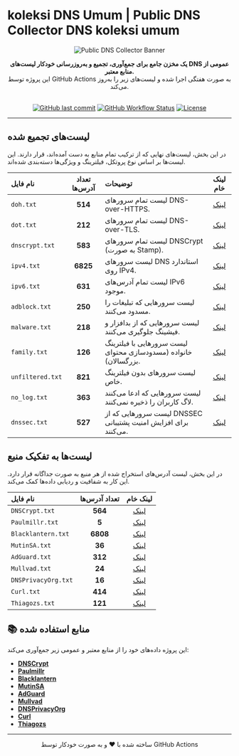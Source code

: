 #  koleksi DNS Umum | Public DNS Collector  DNS  koleksi umum
<p align="center">
  <img src="https://raw.githubusercontent.com/1024-byte/resources/main/banner/Public-DNS-Collector-banner.png" alt="Public DNS Collector Banner">
</p>
<div align="center">

**یک مخزن جامع برای جمع‌آوری، تجمیع و به‌روزرسانی خودکار لیست‌های DNS عمومی از منابع معتبر.**
<br />
این پروژه توسط GitHub Actions به صورت هفتگی اجرا شده و لیست‌های زیر را به‌روز می‌کند.
<br />
<br />

[![GitHub last commit](https://img.shields.io/github/last-commit/10ium/Public-DNS-Collector?style=for-the-badge&logo=github&color=blue)](https://github.com/10ium/Public-DNS-Collector/commits/main)
[![GitHub Workflow Status](https://img.shields.io/github/actions/workflow/status/10ium/Public-DNS-Collector/update-lists.yml?branch=main&style=for-the-badge&logo=githubactions&logoColor=white)](https://github.com/10ium/Public-DNS-Collector/actions)
[![License](https://img.shields.io/github/license/10ium/Public-DNS-Collector?style=for-the-badge&color=brightgreen)](LICENSE)

</div>

---

##  لیست‌های تجمیع شده

در این بخش، لیست‌های نهایی که از ترکیب تمام منابع به دست آمده‌اند، قرار دارند. این لیست‌ها بر اساس نوع پروتکل، فیلترینگ و ویژگی‌ها دسته‌بندی شده‌اند.

| نام فایل | تعداد آدرس‌ها | توضیحات | لینک خام |
| :--- | :---: | :--- | :---: |
| `doh.txt` | **514** | لیست تمام سرورهای DNS-over-HTTPS. | [لینک](https://github.com/10ium/Public-DNS-Collector/raw/main/lists/doh.txt) |
| `dot.txt` | **212** | لیست تمام سرورهای DNS-over-TLS. | [لینک](https://github.com/10ium/Public-DNS-Collector/raw/main/lists/dot.txt) |
| `dnscrypt.txt` | **583** | لیست تمام سرورهای DNSCrypt (به صورت Stamp). | [لینک](https://github.com/10ium/Public-DNS-Collector/raw/main/lists/dnscrypt.txt) |
| `ipv4.txt` | **6825** | لیست سرورهای DNS استاندارد روی IPv4. | [لینک](https://github.com/10ium/Public-DNS-Collector/raw/main/lists/ipv4.txt) |
| `ipv6.txt` | **631** | لیست تمام آدرس‌های IPv6 موجود. | [لینک](https://github.com/10ium/Public-DNS-Collector/raw/main/lists/ipv6.txt) |
| `adblock.txt` | **250** | لیست سرورهایی که تبلیغات را مسدود می‌کنند. | [لینک](https://github.com/10ium/Public-DNS-Collector/raw/main/lists/adblock.txt) |
| `malware.txt` | **218** | لیست سرورهایی که از بدافزار و فیشینگ جلوگیری می‌کنند. | [لینک](https://github.com/10ium/Public-DNS-Collector/raw/main/lists/malware.txt) |
| `family.txt` | **126** | لیست سرورهایی با فیلترینگ خانواده (مسدودسازی محتوای بزرگسالان). | [لینک](https://github.com/10ium/Public-DNS-Collector/raw/main/lists/family.txt) |
| `unfiltered.txt` | **821** | لیست سرورهای بدون فیلترینگ خاص. | [لینک](https://github.com/10ium/Public-DNS-Collector/raw/main/lists/unfiltered.txt) |
| `no_log.txt` | **363** | لیست سرورهایی که ادعا می‌کنند لاگ کاربران را ذخیره نمی‌کنند. | [لینک](https://github.com/10ium/Public-DNS-Collector/raw/main/lists/no_log.txt) |
| `dnssec.txt` | **527** | لیست سرورهایی که از DNSSEC برای افزایش امنیت پشتیبانی می‌کنند. | [لینک](https://github.com/10ium/Public-DNS-Collector/raw/main/lists/dnssec.txt) |

## لیست‌ها به تفکیک منبع

در این بخش، لیست آدرس‌های استخراج شده از هر منبع به صورت جداگانه قرار دارد. این کار به شفافیت و ردیابی داده‌ها کمک می‌کند.

| نام فایل | تعداد آدرس‌ها | لینک خام |
| :--- | :---: | :---: |
| `DNSCrypt.txt` | **564** | [لینک](https://github.com/10ium/Public-DNS-Collector/raw/main/lists/sources/DNSCrypt.txt) |
| `Paulmillr.txt` | **5** | [لینک](https://github.com/10ium/Public-DNS-Collector/raw/main/lists/sources/Paulmillr.txt) |
| `Blacklantern.txt` | **6808** | [لینک](https://github.com/10ium/Public-DNS-Collector/raw/main/lists/sources/Blacklantern.txt) |
| `MutinSA.txt` | **36** | [لینک](https://github.com/10ium/Public-DNS-Collector/raw/main/lists/sources/MutinSA.txt) |
| `AdGuard.txt` | **312** | [لینک](https://github.com/10ium/Public-DNS-Collector/raw/main/lists/sources/AdGuard.txt) |
| `Mullvad.txt` | **24** | [لینک](https://github.com/10ium/Public-DNS-Collector/raw/main/lists/sources/Mullvad.txt) |
| `DNSPrivacyOrg.txt` | **16** | [لینک](https://github.com/10ium/Public-DNS-Collector/raw/main/lists/sources/DNSPrivacyOrg.txt) |
| `Curl.txt` | **414** | [لینک](https://github.com/10ium/Public-DNS-Collector/raw/main/lists/sources/Curl.txt) |
| `Thiagozs.txt` | **121** | [لینک](https://github.com/10ium/Public-DNS-Collector/raw/main/lists/sources/Thiagozs.txt) |

## 📚 منابع استفاده شده

این پروژه داده‌های خود را از منابع معتبر و عمومی زیر جمع‌آوری می‌کند:

- **[DNSCrypt](https://raw.githubusercontent.com/DNSCrypt/dnscrypt-resolvers/refs/heads/master/v3/public-resolvers.md)**
- **[Paulmillr](https://raw.githubusercontent.com/paulmillr/encrypted-dns/refs/heads/master/README.md)**
- **[Blacklantern](https://raw.githubusercontent.com/blacklanternsecurity/public-dns-servers/refs/heads/master/nameservers.txt)**
- **[MutinSA](https://gist.githubusercontent.com/mutin-sa/5dcbd35ee436eb629db7872581093bc5/raw/)**
- **[AdGuard](https://adguard-dns.io/kb/general/dns-providers/)**
- **[Mullvad](https://mullvad.net/en/help/dns-over-https-and-dns-over-tls)**
- **[DNSPrivacyOrg](https://dnsprivacy.org/public_resolvers/)**
- **[Curl](https://raw.githubusercontent.com/wiki/curl/curl/DNS-over-HTTPS.md)**
- **[Thiagozs](https://gist.githubusercontent.com/thiagozs/088fd8f8129ca06df524f6711116ee8f/raw/)**

---
<p align="center">ساخته شده با ❤️ و به صورت خودکار توسط GitHub Actions</p>
